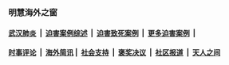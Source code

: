
### 明慧海外之窗

####  [武汉肺炎](indexes/365.md?t=04031600) &nbsp;|&nbsp;  [迫害案例综述](indexes/328.md?t=04031600) &nbsp;|&nbsp; [迫害致死案例](indexes/277.md?t=04031600)  &nbsp;|&nbsp; [更多迫害案例](indexes/81.md?t=04031600)  &nbsp;|&nbsp; 
####  [时事评论](indexes/19.md?t=04031600) &nbsp;|&nbsp; [海外简讯](indexes/245.md?t=04031600)&nbsp;|&nbsp;  [社会支持](indexes/140.md?t=04031600) &nbsp;|&nbsp; [褒奖决议](indexes/282.md?t=04031600) &nbsp;|&nbsp; [社区报道](indexes/91.md?t=04031600)  &nbsp;|&nbsp; [天人之间](indexes/78.md?t=04031600) 

